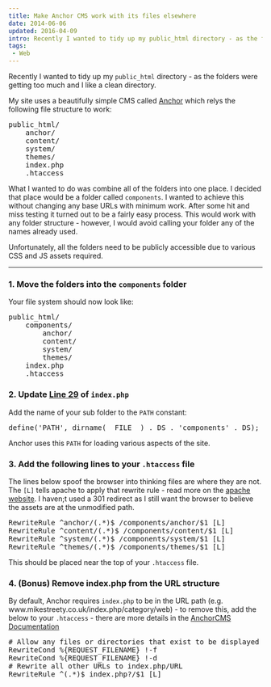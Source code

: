 ```yaml
---
title: Make Anchor CMS work with its files elsewhere
date: 2014-06-06
updated: 2016-04-09
intro: Recently I wanted to tidy up my public_html directory - as the folders were getting too much and I like a clean directory. My site uses a beautifully simple ...
tags:
 - Web
---
```


<p>Recently I wanted to tidy up my <code>public_html</code> directory - as the folders were getting too much and I like a clean directory.</p>

<p>My site uses a beautifully simple CMS called <a href="http://anchorcms.com/">Anchor</a> which relys the following file structure to work:</p>



<pre class="language-bash">public_html/
    anchor/
    content/
    system/
    themes/
    index.php
    .htaccess</pre>





<p>What I wanted to do was combine all of the folders into one place. I decided that place would be a folder called <code>components</code>. I wanted to achieve this without changing any base URLs with minimum work. After some hit and miss testing it turned out to be a fairly easy process.  This would work with any folder structure - however, I would avoid calling your folder any of the names already used.</p>



<p>Unfortunately, all the folders need to be publicly accessible due to various CSS and JS assets required.</p>



<hr>



<h3>1. Move the folders into the <code>components</code> folder</h3>



<p>Your file system should now look like:</p>



<pre class="language-bash">public_html/
    components/
        anchor/
        content/
        system/
        themes/
    index.php
    .htaccess</pre>





<h3>2. Update <a href="https://github.com/anchorcms/anchor-cms/blob/master/index.php#L29">Line 29</a> of <code>index.php</code></h3>



<p>Add the name of your sub folder to the <code>PATH</code> constant:</p>



<pre>
define('PATH', dirname(__FILE__) . DS . 'components' . DS);</pre>





<p>Anchor uses this <code>PATH</code> for loading various aspects of the site.</p>



<h3>3. Add the following lines to your <code>.htaccess</code> file</h3>



<p>The lines below spoof the browser into thinking files are where they are not. The <code>[L]</code> tells apache to apply that rewrite rule - read more on the <a href="http://httpd.apache.org/docs/2.2/rewrite/flags.html#flag_l">apache website</a>. I haven;t used a 301 redirect as I still want the browser to believe the assets are at the unmodified path.</p>



<pre class="language-apacheconf">RewriteRule ^anchor/(.*)$ /components/anchor/$1 [L]
RewriteRule ^content/(.*)$ /components/content/$1 [L]
RewriteRule ^system/(.*)$ /components/system/$1 [L]
RewriteRule ^themes/(.*)$ /components/themes/$1 [L]</pre>





<p>This should be placed near the top of your <code>.htaccess</code> file.</p>



<h3>4. (Bonus) Remove index.php from the URL structure</h3>



<p>By default, Anchor requires <code>index.php</code> to be in the URL path (e.g. www.mikestreety.co.uk/index.php/category/web) - to remove this, add the below to your <code>.htaccess</code> - there are more details in the <a href="http://anchorcms.com/docs/getting-started/configuration">AnchorCMS Documentation</a></p>



<pre class="language-apacheconf"># Allow any files or directories that exist to be displayed directly
RewriteCond %{REQUEST_FILENAME} !-f
RewriteCond %{REQUEST_FILENAME} !-d
# Rewrite all other URLs to index.php/URL
RewriteRule ^(.*)$ index.php?/$1 [L]</pre>